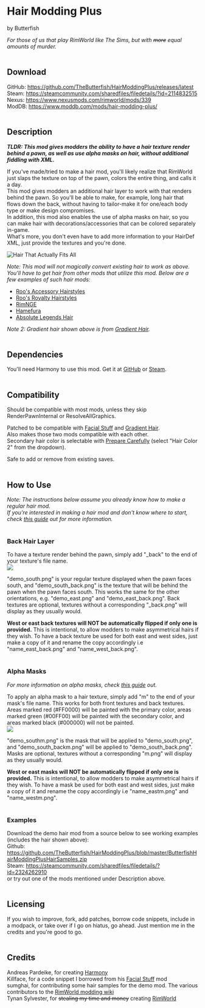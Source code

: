 # Hair Modding Plus
by Butterfish

*For those of us that play RimWorld like The Sims, but with ~~more~~ equal amounts of murder.*
<br><br>

## Download
GitHub: https://github.com/TheButterfish/HairModdingPlus/releases/latest<br>
Steam: https://steamcommunity.com/sharedfiles/filedetails/?id=2114832515<br>
Nexus: https://www.nexusmods.com/rimworld/mods/339<br>
ModDB: https://www.moddb.com/mods/hair-modding-plus/
<br><br>

## Description
_**TLDR: This mod gives modders the ability to have a hair texture render behind a pawn, as well as use alpha masks on hair, without additional fiddling with XML.**_

If you've made/tried to make a hair mod, you'll likely realize that RimWorld just slaps the texture on top of the pawn, colors the entire thing, and calls it a day.<br>
This mod gives modders an additional hair layer to work with that renders behind the pawn. So you'll be able to make, for example, long hair that flows down the back, without having to tailor-make it for one/each body type or make design compromises.<br>
In addition, this mod also enables the use of alpha masks on hair, so you can make hair with decorations/accessories that can be colored separately in-game.<br>
What's more, you don't even have to add more information to your HairDef XML, just provide the textures and you're done.

![Hair That Actually Fits All](https://raw.githubusercontent.com/TheButterfish/HairModdingPlus/master/ReadmeImages/sample.jpg)

*Note: This mod will not magically convert existing hair to work as above. You'll have to get hair from other mods that utilize this mod. Below are a few examples of such hair mods:*
- [Roo's Accessory Hairstyles](https://steamcommunity.com/sharedfiles/filedetails/?id=1991452568)
- [Roo's Royalty Hairstyles](https://steamcommunity.com/sharedfiles/filedetails/?id=2120391876)
- [RimNGE](https://steamcommunity.com/sharedfiles/filedetails/?id=1687909697)
- [Hamefura](https://steamcommunity.com/sharedfiles/filedetails/?id=2317290564)
- [Absolute Legends Hair](https://steamcommunity.com/sharedfiles/filedetails/?id=2195744587)<br>

*Note 2: Gradient hair shown above is from [Gradient Hair](https://steamcommunity.com/sharedfiles/filedetails/?id=1687053679).*
<br><br>

## Dependencies
You'll need Harmony to use this mod. Get it at [GitHub](https://github.com/pardeike/HarmonyRimWorld/releases/latest) or [Steam](https://steamcommunity.com/sharedfiles/filedetails/?id=2009463077).
<br><br>

## Compatibility
Should be compatible with most mods, unless they skip RenderPawnInternal or ResolveAllGraphics.<br>

Patched to be compatible with [Facial Stuff](https://steamcommunity.com/workshop/filedetails/?id=818322128) and [Gradient Hair](https://steamcommunity.com/sharedfiles/filedetails/?id=1687053679).<br>
Also makes those two mods compatible with each other.<br>
Secondary hair color is selectable with [Prepare Carefully](https://steamcommunity.com/sharedfiles/filedetails/?id=735106432) (select "Hair Color 2" from the dropdown).

Safe to add or remove from existing saves.
<br><br>

## How to Use
*Note: The instructions below assume you already know how to make a regular hair mod.<br>
If you're interested in making a hair mod and don't know where to start, check [this guide](https://steamcommunity.com/sharedfiles/filedetails/?id=1899180537) out for more information.*
<br><br>

### Back Hair Layer
To have a texture render behind the pawn, simply add "\_back" to the end of your texture's file name.<br>
![](https://raw.githubusercontent.com/TheButterfish/HairModdingPlus/master/ReadmeImages/addback.jpg)

"demo_south.png" is your regular texture displayed when the pawn faces south, and "demo_south_back.png" is the texture that will be behind the pawn when the pawn faces south. This works the same for the other orientations, e.g. "demo_east.png" and "demo_east_back.png". Back textures are optional, textures without a corresponding "\_back.png" will display as they usually would.

**West or east back textures will NOT be automatically flipped if only one is provided.** This is intentional, to allow modders to make asymmetrical hairs if they wish. To have a back texture be used for both east and west sides, just make a copy of it and rename the copy accordingly i.e "name_east_back.png" and "name_west_back.png".
<br><br>

### Alpha Masks
*For more information on alpha masks, check [this guide](https://github.com/seraphile/rimshare/wiki/Colouring-in-Images) out.*

To apply an alpha mask to a hair texture, simply add "m" to the end of your mask's file name. This works for both front textures and back textures.<br>
Areas marked red (#FF0000) will be painted with the primary color, areas marked green (#00FF00) will be painted with the secondary color, and areas marked black (#000000) will not be painted.<br>
![](https://raw.githubusercontent.com/TheButterfish/HairModdingPlus/master/ReadmeImages/addmask.jpg)

"demo_southm.png" is the mask that will be applied to "demo_south.png", and "demo_south_backm.png" will be applied to "demo_south_back.png". Masks are optional, textures without a corresponding "m.png" will display as they usually would.

**West or east masks will NOT be automatically flipped if only one is provided.** This is intentional, to allow modders to make asymmetrical hairs if they wish. To have a mask be used for both east and west sides, just make a copy of it and rename the copy accordingly i.e "name_eastm.png" and "name_westm.png".
<br><br>

### Examples
Download the demo hair mod from a source below to see working examples (includes the hair shown above):<br>
Github: https://github.com/TheButterfish/HairModdingPlus/blob/master/ButterfishHairModdingPlusHairSamples.zip<br>
Steam: https://steamcommunity.com/sharedfiles/filedetails/?id=2324262910<br>
or try out one of the mods mentioned under Description above.
<br><br>

## Licensing
If you wish to improve, fork, add patches, borrow code snippets, include in a modpack, or take over if I go on hiatus, go ahead. Just mention me in the credits and you're good to go.
<br><br>

## Credits
Andreas Pardeike, for creating [Harmony](https://steamcommunity.com/sharedfiles/filedetails/?id=2009463077)<br>
Killface, for a code snippet I borrowed from his [Facial Stuff](https://steamcommunity.com/workshop/filedetails/?id=818322128) mod<br>
sumghai, for contributing some hair samples for the demo mod.
The various contributors to the [RimWorld modding wiki](https://rimworldwiki.com/wiki/Modding_Tutorials)<br>
Tynan Sylvester, for ~~stealing my time and money~~ creating [RimWorld](https://en.wikipedia.org/wiki/Cocaine)
